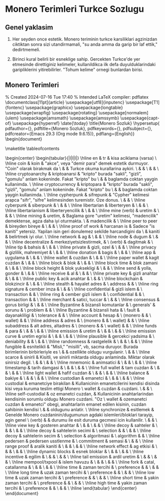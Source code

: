 # Monero Terimleri Turkce Sozlugu

## Genel yaklasim

1. Her seyden once estetik.  Monero teriminin turkce karsiliklari
   agzinizdan ciktiktan sonra sizi utandirmamali, "su anda amma da
   garip bir laf ettik," dedirtmemeli.
   
2. Birinci kural belirli bir esneklige sahip.  Gercekten Turkce'de yer
   etmesinde direttiginiz kelimeler, kullanildikca ilk defa
   duyulduklarindaki garipliklerini yitirebilirler.  "Tohum kelime"
   ornegi bunlardan birisi.

## Monero Terimleri

% Created 2024-07-16 Tue 17:40
% Intended LaTeX compiler: pdflatex
\documentclass[11pt]{article}
\usepackage[utf8]{inputenc}
\usepackage[T1]{fontenc}
\usepackage{graphicx}
\usepackage{longtable}
\usepackage{wrapfig}
\usepackage{rotating}
\usepackage[normalem]{ulem}
\usepackage{amsmath}
\usepackage{amssymb}
\usepackage{capt-of}
\usepackage{hyperref}
\date{\today}
\title{Monero Sozluk}
\hypersetup{
 pdfauthor={},
 pdftitle={Monero Sozluk},
 pdfkeywords={},
 pdfsubject={},
 pdfcreator={Emacs 29.3 (Org mode 9.6.15)}, 
 pdflang={English}}
\begin{document}

\maketitle
\tableofcontents

\begin{center}
\begin{tabular}{|l|l|l|}
\hline
en & tr & kisa aciklama (varsa) \\
\hline
coin & koin & "akce", veya "demir para" demek estetik durmuyor.  "Coin" olarak birakmak da \\
 & & Turkce okuma kurallarina aykiri. \\
 & & \\
 & & \\
\hline
cryptoanarchy & kriptoanarsi & "kripto" burada "sakli", "gizli", "gomulu" anlam kokeninde.  Fakat "kripto" bu \\
 & & baglamda coktan yaygin kullanimda. \\
\hline
cryptocurrency & kriptopara & "kripto" burada "sakli", "gizli", "gomulu" anlam kokeninde.  Fakat "kripto" bu \\
 & & baglamda coktan yaygin kullanimda. \\
\hline
cypherpunk & sifrepunk & "Cypher" kelimesi arapca "sifr", "sifre" kelimesinden turemistir.  Oze donus. \\
 & & \\
\hline
cyberpunk & siberpunk & \\
 & & \\
\hline
libertarian & liberteryen & \\
 & & \\
\hline
libertarianism & liberteryencilik & \\
 & & \\
\hline
mine (verb) & uretim & \\
 & & \\
\hline
mining & uretim, & Baglama gore "uretim" kelimesi, "madencilik" demektense, agza daha iyi oturmakta. \\
 & madencilik & \\
\hline
peer to peer & bireyden bireye & \\
 & & \\
\hline
proof of work & harcanan is & Sadece "is kaniti" yetersiz.  Yapilan isin geri donulemez sekilde harcandigini da \\
 & kaniti & belirtmek iyi olur. \\
\hline
network & ag & \\
 & & \\
\hline
node & dugum & \\
 & & \\
\hline
decentralize & merkeziyetsizlestirmek, & \\
(verb) & dagitmak & \\
\hline
tip & bahsis & \\
 & & \\
\hline
private & gizli, ozel & \\
 & & \\
\hline
privacy & gizlilik, mahremiyet & \\
 & & \\
\hline
donation & bagis & \\
 & & \\
\hline
app & uygulama & \\
 & & \\
\hline
wallet & cuzdan & \\
 & & \\
\hline
paper wallet & kagit cuzdan & \\
 & & \\
\hline
block & blok & \\
 & & \\
\hline
block time & blok zamani & \\
 & & \\
\hline
block height & blok yuksekligi & \\
 & & \\
\hline
send & yolla, gonder & \\
 & & \\
\hline
receive & al & \\
 & & \\
\hline
private key & gizli anahtar & \\
 & & \\
\hline
public key & acik anahtar & \\
 & & \\
\hline
blockchain & blokzincir & \\
 & & \\
\hline
stealth & hayalet adres & \\
address & & \\
\hline
ring signature & cember imza & \\
 & & \\
\hline
confidential & gizli islem & \\
transaction & & \\
\hline
ring & cember gizli islem & \\
confidential & & \\
transaction & & \\
\hline
merchant & satici, tuccar & \\
 & & \\
\hline
consensus & gorus birligi & \\
 & & \\
\hline
Byzantine & bizansli komutanlar & \\
generals' & sorunu & \\
problem & & \\
\hline
Byzantine & bizansli hata & \\
fault & dayanakliligi & \\
tolerance & & \\
\hline
account & hesap & \\
(monero & & \\
wallet) & & \\
\hline
address & adres & \\
(monero & & \\
wallet) & & \\
\hline
subaddress & alt adres, altadres & \\
(monero & & \\
wallet) & & \\
\hline
funds & para & \\
 & & \\
 & & \\
\hline
emission & uretim & \\
 & & \\
 & & \\
\hline
emission curve & uretim egrisi & \\
 & & \\
 & & \\
\hline
plausible & gercekci yadsima & \\
deniability & & \\
 & & \\
\hline
randomness & rastgelelik & \\
 & & \\
 & & \\
\hline
fungible & esnitelikli & "Misli," "misilli", vb, sacma duruyor.  Burada birimlerinin birbirleriyle es \\
 & & ozellikte oldugu vurgulanir. \\
 & & \\
\hline
scarce & sinirli & Kisitli, ve sinirli miktarda oldugu anlaminda.  Miktar olarak sinirsiz degil. \\
 & & \\
 & & \\
\hline
mnemonic & animsatici & \\
 & & \\
 & & \\
\hline
timestamp & tarih damgasi & \\
 & & \\
 & & \\
\hline
full wallet & tam cuzdan & \\
 & & \\
 & & \\
\hline
light wallet & hafif cuzdan & \\
 & & \\
 & & \\
\hline
balance & bakiye & \\
 & & \\
 & & \\
\hline
custodian & emanetci & \\
 & & \\
 & & \\
\hline
custodial & emanetciye birakilan & Kullanicinin emanetcilerini kendisi disinda kisi veya kuruma teslim ettigi Monero \\
wallet & cuzdan & cuzdani. \\
 & & \\
\hline
self-custodial & oz emanetci cuzdan, & Kullanicinin anahtarlarindan kendisinin sorumlu oldugu Monero cuzdani.  "Oz \\
wallet & ozemanetci cuzdan & emanetci" obegi, anahtarlarin emanet edilen kisinin, cuzdan sahibinin kendisi \\
 & & oldugunu anlatir. \\
\hline
synchronize & esitlemek & Genelde Monero cuzdaninin/dugumunun agdaki islemleri/bloklari tarayip, agin genel \\
(verb) & & durumu ile esit duruma gecmesi icin kullanilir. \\
 & & \\
\hline
view key & gosteren anahtar & \\
 & & \\
 & & \\
\hline
decoy & sahteler & \\
 & & \\
 & & \\
\hline
decoy & sahtelerin secimi & \\
selection & & \\
 & & \\
\hline
decoy & sahtelerin secim & \\
selection & algoritmasi & \\
algorithm & & \\
\hline
pedersen & pedersen usstlenme & \\
commitment & semasi & \\
 & & \\
\hline
range proof & aralik kaniti & \\
 & & \\
 & & \\
\hline
network effect & ag etkisi & \\
 & & \\
 & & \\
\hline
dynamic blocks & esnek bloklar & \\
 & & \\
 & & \\
\hline
incentive & egilim & \\
 & & \\
 & & \\
\hline
tail emission & ardil uretim & \\
 & & \\
 & & \\
\hline
mempool/txpool & islem havuzu & \\
 & & \\
 & & \\
\hline
fork & catal, catallanma & \\
 & & \\
 & & \\
\hline
time & zaman tercihi & \\
preference & & \\
 & & \\
\hline
long time & uzak zaman tercihi & \\
preference & & \\
 & & \\
\hline
low time & uzak zaman tercihi & \\
preference & & \\
 & & \\
\hline
short time & yakin zaman tercihi & \\
preference & & \\
 & & \\
\hline
high time & yakin zaman tercihi & \\
preference & & \\
 & & \\
\hline
\end{tabular}
\end{center}
\end{document}
